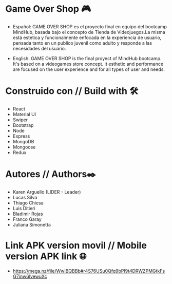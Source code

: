 # Game Over Shop 🎮
  - Español: GAME OVER SHOP es el proyecto final en equipo del bootcamp MindHub, basada bajo el concepto de Tienda de Videojuegos.La misma está estetica y funcionalmente enfocada en la experiencia de usuario, pensada tanto en un publico juvenil como adulto y responde a las necesidades del usuario.

  - English: GAME OVER SHOP is the final proyect of MindHub bootcamp. It's based on a videogames store concept. It esthetic and performance are focused on the user experience and for all types of user and needs.

# Construido con // Build with 🛠️
  - React
  - Material UI
  - Swiper
  - Bootstrap
  - Node
  - Express
  - MongoDB
  - Mongoose
  - Redux
# Autores // Authors✒️
  - Karen Arguello (LIDER - Leader)
  - Lucas Silva
  - Thiago Chiesa
  - Luis Ditieri
  - Bladimir Rojas
  - Franco Garay
  - Juliana Simonetta
# Link APK version movil // Mobile version APK link 🌐
  - https://mega.nz/file/WwIBQBBb#r4S76USu0Qfq9bPl9t4DRWZPMGtkFsG7inw6lvewuXc
